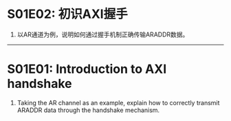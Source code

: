 # S01E02: 初识AXI握手
1. 以AR通道为例，说明如何通过握手机制正确传输ARADDR数据。

---

# S01E01: Introduction to AXI handshake
1. Taking the AR channel as an example, explain how to correctly transmit ARADDR data through the handshake mechanism.

